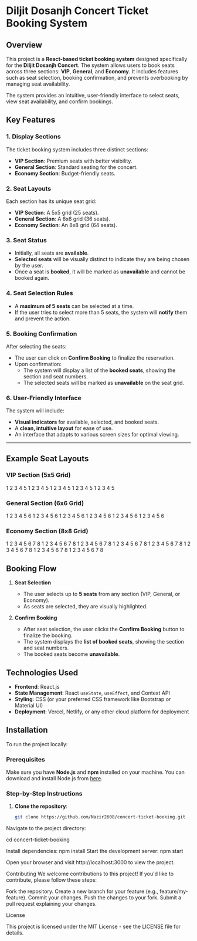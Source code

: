 # Diljit Dosanjh Concert Ticket Booking System

## Overview

This project is a **React-based ticket booking system** designed specifically for the **Diljit Dosanjh Concert**. The system allows users to book seats across three sections: **VIP**, **General**, and **Economy**. It includes features such as seat selection, booking confirmation, and prevents overbooking by managing seat availability.

The system provides an intuitive, user-friendly interface to select seats, view seat availability, and confirm bookings.


## Key Features

### 1. **Display Sections**

The ticket booking system includes three distinct sections:
- **VIP Section**: Premium seats with better visibility.
- **General Section**: Standard seating for the concert.
- **Economy Section**: Budget-friendly seats.

### 2. **Seat Layouts**

Each section has its unique seat grid:
- **VIP Section**: A 5x5 grid (25 seats).
- **General Section**: A 6x6 grid (36 seats).
- **Economy Section**: An 8x8 grid (64 seats).

### 3. **Seat Status**

- Initially, all seats are **available**.
- **Selected seats** will be visually distinct to indicate they are being chosen by the user.
- Once a seat is **booked**, it will be marked as **unavailable** and cannot be booked again.

### 4. **Seat Selection Rules**

- A **maximum of 5 seats** can be selected at a time.
- If the user tries to select more than 5 seats, the system will **notify** them and prevent the action.

### 5. **Booking Confirmation**

After selecting the seats:
- The user can click on **Confirm Booking** to finalize the reservation.
- Upon confirmation:
  - The system will display a list of the **booked seats**, showing the section and seat numbers.
  - The selected seats will be marked as **unavailable** on the seat grid.

### 6. **User-Friendly Interface**

The system will include:
- **Visual indicators** for available, selected, and booked seats.
- A **clean, intuitive layout** for ease of use.
- An interface that adapts to various screen sizes for optimal viewing.

---

## Example Seat Layouts

### **VIP Section (5x5 Grid)**

1 2 3 4 5 
1 2 3 4 5 
1 2 3 4 5 
1 2 3 4 5
 1 2 3 4 5

### **General Section (6x6 Grid)**

1 2 3 4 5 6 
1 2 3 4 5 6 
1 2 3 4 5 6 
1 2 3 4 5 6 
1 2 3 4 5 6 
1 2 3 4 5 6

### **Economy Section (8x8 Grid)**

1 2 3 4 5 6 7 8 
1 2 3 4 5 6 7 8 
1 2 3 4 5 6 7 8 
1 2 3 4 5 6 7 8 
1 2 3 4 5 6 7 8
1 2 3 4 5 6 7 8 
1 2 3 4 5 6 7 8 
1 2 3 4 5 6 7 8

## Booking Flow

1. **Seat Selection**
   - The user selects up to **5 seats** from any section (VIP, General, or Economy).
   - As seats are selected, they are visually highlighted.

2. **Confirm Booking**
   - After seat selection, the user clicks the **Confirm Booking** button to finalize the booking.
   - The system displays the **list of booked seats**, showing the section and seat numbers.
   - The booked seats become **unavailable**.


## Technologies Used

- **Frontend**: React.js
- **State Management**: React `useState`, `useEffect`, and Context API
- **Styling**: CSS (or your preferred CSS framework like Bootstrap or Material UI)
- **Deployment**: Vercel, Netlify, or any other cloud platform for deployment


## Installation

To run the project locally:

### Prerequisites

Make sure you have **Node.js** and **npm** installed on your machine. You can download and install Node.js from [here](https://nodejs.org/).

### Step-by-Step Instructions

1. **Clone the repository**:
   ```bash
   git clone https://github.com/Nazir2608/concert-ticket-booking.git
Navigate to the project directory:

cd concert-ticket-booking

Install dependencies:
npm install
Start the development server:
npm start

Open your browser and visit http://localhost:3000 to view the project.

Contributing
We welcome contributions to this project! If you'd like to contribute, please follow these steps:

Fork the repository.
Create a new branch for your feature (e.g., feature/my-feature).
Commit your changes.
Push the changes to your fork.
Submit a pull request explaining your changes.

License

This project is licensed under the MIT License - see the LICENSE file for details.